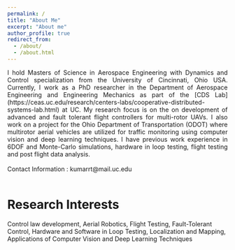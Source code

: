 ```yaml
---
permalink: /
title: "About Me"
excerpt: "About me"
author_profile: true
redirect_from:
  - /about/
  - /about.html
---
```


<div style="text-align: justify"> I hold Masters of Science in Aerospace Engineering with Dynamics and Control specialization from the University of Cincinnati, Ohio USA. Currently, I work as a PhD researcher in the Department of Aerospace Engineering and Engineering Mechanics as part of the [CDS Lab](https://ceas.uc.edu/research/centers-labs/cooperative-distributed-systems-lab.html) at UC. My research focus is on the on development of advanced and fault tolerant flight controllers for multi-rotor UAVs. I also work on a project for the Ohio Department of Transportation (ODOT) where multirotor aerial vehicles are utilized for traffic monitoring using computer vision and deep learning techniques. I have previous work experience in 6DOF and Monte-Carlo simulations, hardware in loop testing, flight testing and post flight data analysis. </div>

<br />
Contact Information : kumarrt@mail.uc.edu
<br />
<br />

Research Interests
======
Control law development, Aerial Robotics, Flight Testing, Fault-Tolerant Control, Hardware and Software in Loop Testing, Localization and Mapping, Applications of Computer Vision and Deep Learning Techniques
